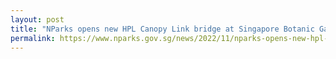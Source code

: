 ```yaml
---
layout: post
title: "NParks opens new HPL Canopy Link bridge at Singapore Botanic Gardens"
permalink: https://www.nparks.gov.sg/news/2022/11/nparks-opens-new-hpl-canopy-link-bridge-at-singapore-botanic-gardens
---
```

